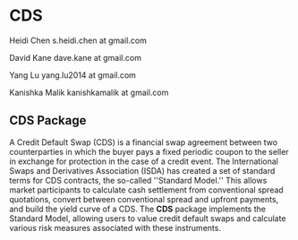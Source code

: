 CDS
========================================================
Heidi Chen 
s.heidi.chen at gmail.com

David Kane
dave.kane at gmail.com

Yang Lu 
yang.lu2014 at gmail.com

Kanishka Malik
kanishkamalik at gmail.com

CDS Package
--------------------------------------------------------
A Credit Default Swap (CDS) is a financial swap agreement between two
counterparties in which the buyer pays a fixed periodic coupon to the
seller in exchange for protection in the case of a credit event. The
International Swaps and Derivatives Association (ISDA) has created a
set of standard terms for CDS contracts, the so-called ''Standard
Model.'' This allows market participants to calculate cash settlement
from conventional spread quotations, convert between conventional
spread and upfront payments, and build the yield curve of a CDS. The
**CDS** package implements the Standard Model, allowing users to
value credit default swaps and calculate various risk measures
associated with these instruments.
